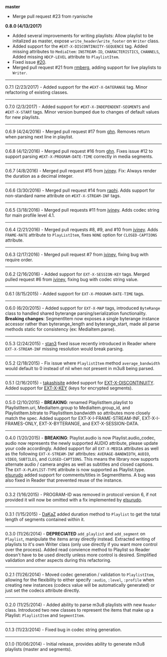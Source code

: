 **master**
* Merge pull request #23 from ryanische

**0.8.0 (4/13/2017)**

* Added several improvements for writing playlists: Allow playlist to be initalized as master, expose `write_header`/`write_footer` on `Writer` class.
* Added support for the `#EXT-X-DISCONTINUITY-SEQUENCE` tag. Added missing attributes to `MediaItem`: `INSTREAM-ID`, `CHARACTERISTICS`, `CHANNELS`, Added missing `HDCP-LEVEL` attribute to `PlaylistItem`.
* Fixed issue [#20](https://github.com/sethdeckard/m3u8/issues/20).
* Merged pull request #21 from [rmberg](https://github.com/rmberg), adding support for live playlists to `Writer`.

***

0.7.1 (2/23/2017) - Added support for the `#EXT-X-DATERANGE` tag. Minor refactoring of existing classes.

***

0.7.0 (2/3/2017) - Added support for `#EXT-X-INDEPENDENT-SEGMENTS` and `#EXT-X-START` tags. Minor version bumped due to changes of default values for new playlists.

***

0.6.9 (4/24/2016) - Merged pull request #17 from [ghn](https://github.com/ghn). Removes return when parsing next line in playlist.

***

0.6.8 (4/12/2016) - Merged pull request #16 from [ghn](https://github.com/ghn). Fixes issue #12 to support parsing `#EXT-X-PROGRAM-DATE-TIME` correctly in media segments.

***

0.6.7 (4/8/2016) - Merged pull request #15 from [jviney](https://github.com/jviney). Fix: Always render the duration as a decimal integer.

***

0.6.6 (3/30/2016) - Merged pull request #14 from [raphi](https://github.com/raphi). Adds support for non-standard name attribute on `#EXT-X-STREAM-INF` tags.

***

0.6.5 (3/18/2016) - Merged pull requests #11 from [jviney](https://github.com/jviney). Adds codec string for main profile level 4.1.

***

0.6.4 (2/21/2016) - Merged pull requests #8, #9, and #10 from [jviney](https://github.com/jviney). Adds `FRAME-RATE` attribute to `PlayListItem`, fixes `NONE` option for `CLOSED-CAPTIONS` attribute.

***

0.6.3 (2/17/2016) - Merged pull request #7 from [jviney](https://github.com/jviney), fixing bug with require order.

***

0.6.2 (2/16/2016) - Added support for `EXT-X-SESSION-KEY` tags. Merged pulled request #6 from [jviney](https://github.com/jviney), fixing bug with codec string value.

***

0.6.1 (8/15/2015) - Added support for `EXT-X-PROGRAM-DATE-TIME` tags.

***

0.6.0 (6/20/2015) - Added support for `EXT-X-MAP` tags, introduced `ByteRange` class to handled shared byterange parsing/serialization functionality. **Breaking changes**: SegmentItem now exposes a single byterange instance accessor rather than byterange_length and byterange_start, made all parse methods static for consistency (ex: MediaItem.parse).

***

0.5.3 (2/24/2015) - [stan3](https://github.com/stan3) fixed issue recently introduced in Reader where `EXT-X-STREAM-INF` missing resolution would break parsing.

***

0.5.2 (2/18/2015) - Fix issue where `PlaylistItem` method `average_bandwidth` would default to 0 instead of nil when not present in m3u8 being parsed.

***

0.5.1 (2/16/2015) - [takashisite](https://github.com/takashisite) added support for [EXT-X-DISCONTINUITY](https://tools.ietf.org/html/draft-pantos-http-live-streaming-14#section-4.3.2.3). Added support for [EXT-X-KEY](https://tools.ietf.org/html/draft-pantos-http-live-streaming-14#section-4.3.2.4) (keys for encrypted segments).

***

0.5.0 (2/10/2015) - **BREAKING**: renamed PlaylistItem.playlist to PlaylistItem.uri, MediaItem.group to MediaItem.group_id, and PlaylistItem.bitrate to PlaylistItem.bandwidth so attributes more closely match the spec. Added support for EXT-X-I-FRAME-STREAM-INF, EXT-X-I-FRAMES-ONLY, EXT-X-BYTERANGE, and EXT-X-SESSION-DATA.

***

0.4.0 (1/20/2015) - **BREAKING**: Playlist.audio is now Playlist.audio_codec, audio now represents the newly supported AUDIO attribute, please update your code accordingly. Added support for all `EXT-X-MEDIA` attributes as well as the following `EXT-X-STREAM-INF` attributes: `AVERAGE-BANDWIDTH`, `AUDIO`, `VIDEO`, `SUBTILES`, and `CLOSED-CAPTIONS`. This means the library now supports alternate audio / camera angles as well as subtitles and closed captions. The `EXT-X-PLAYLIST-TYPE` attribute is now supported as Playlist.type. [elsurudo](https://github.com/elsurudo) added support for comments/titles in SegmentItems. A bug was also fixed in Reader that prevented reuse of the instance.
***

0.3.2 (1/16/2015) - PROGRAM-ID was removed in protocol version 6, if not provided it will now be omitted with a fix implemented by [elsurudo](https://github.com/elsurudo).

***

0.3.1 (1/15/2015) - [DaKaZ](https://github.com/DaKaZ) added duration method to `Playlist` to get the total length of segments contained within it.

***

0.3.0 (11/26/2014) - **DEPRECIATED** `add_playlist` and `add_segment` on `Playlist`, manipulate the items array directly instead. Extracted writing of playlists to it's own Writer class (only use directly if you want more control over the process). Added read convience method to Playlist so Reader doesn't have to be used directly unless more control is desired. Simplified validation and other aspects during this refactoring.

***

0.2.1 (11/26/2014) - Moved codec generation / validation to `PlaylistItem`, allowing for the flexibility to either specify `:audio`, `:level`, `:profile` when creating new instances (codecs value will be automatically generated) or just set the codecs attribute directly.

***

0.2.0 (11/25/2014) - Added ability to parse m3u8 playlists with new `Reader` class. Introduced two new classes to represent the items that make up a Playlist: `PlaylistItem` and `SegmentItem`.

***

0.1.3 (11/23/2014) - Fixed bug in codec string generation.

***

0.1.0 (10/06/2014) - Initial release, provides ability to generate m3u8 playlists (master and segments).
